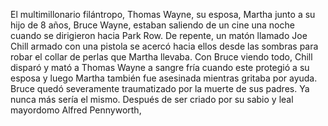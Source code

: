 El multimillonario filántropo, Thomas Wayne, su esposa, Martha junto a su hijo de 8 años, Bruce Wayne, estaban saliendo de un cine una noche cuando se dirigieron hacia Park Row. De repente, un matón llamado Joe Chill armado con una pistola se acercó hacia ellos desde las sombras para robar el collar de perlas que Martha llevaba. Con Bruce viendo todo, Chill disparó y mató a Thomas Wayne a sangre fría cuando este protegió a su esposa y luego Martha también fue asesinada mientras gritaba por ayuda. Bruce quedó severamente traumatizado por la muerte de sus padres. Ya nunca más sería el mismo. Después de ser criado por su sabio y leal mayordomo Alfred Pennyworth, 
